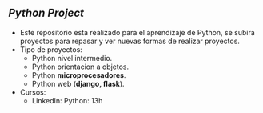 ## *Python Project*
- Este repositorio esta realizado para el aprendizaje de Python, se subira proyectos para repasar y ver nuevas formas de realizar proyectos.
- Tipo de proyectos:
    - Python nivel intermedio.
    - Python orientacion a objetos.
    - Python **microprocesadores**.
    - Python web (**django, flask**).
- Cursos:
    - LinkedIn: Python: 13h
